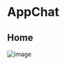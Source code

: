 # AppChat

## Home
![image](https://user-images.githubusercontent.com/79157186/177025905-8aee93de-2e96-4ab4-a2db-250b3e9031df.png)
